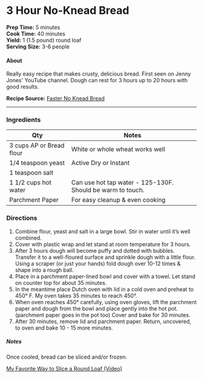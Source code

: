 # 3 Hour No-Knead Bread

**Prep Time:** 5 minutes  
**Cook Time:** 40 minutes   
**Yield:** 1 (1.5 pound) round loaf  
**Serving Size:** 3-6 people

#### About
Really easy recipe that makes crusty, delicious bread. First seen on Jenny Jones' YouTube channel. Dough can rest for 3 hours up to 20 hours with good results.  

**Recipe Source:**  [Faster No Knead Bread](http://www.jennycancook.com/recipes/faster-no-knead-bread/)

---

### Ingredients

| Qty  | Notes |
|---|---|
| 3 cups AP or Bread flour | White or whole wheat works well  |
| 1/4 teaspoon yeast | Active Dry or Instant  |
| 1 teaspoon salt |   |
| 1 1/2 cups hot water| Can use hot tap water - 125-130F. Should be warm to touch.  |
| Parchment Paper | For easy cleanup & even cooking |

### Directions

1. Combine flour, yeast and salt in a large bowl. Stir in water until it’s well combined.
2. Cover with plastic wrap and let stand at room temperature for 3 hours.
3. After 3 hours dough will become puffy and dotted with bubbles. Transfer it to a well-floured surface and sprinkle dough with a little flour. Using a scraper (or just your hands) fold dough over 10-12 times & shape into a rough ball.
4. Place in a parchment paper-lined bowl and cover with a towel. Let stand on counter top for about 35 minutes.
5. In the meantime place Dutch oven with lid in a cold oven and preheat to 450° F. My oven takes 35 minutes to reach 450°.
6. When oven reaches 450° carefully, using oven gloves, lift the parchment paper and dough from the bowl and place gently into the hot pot. (parchment paper goes in the pot too) Cover and bake for 30 minutes.
7. After 30 minutes, remove lid and parchment paper. Return, uncovered, to oven and bake 10 - 15 more minutes.  

##### Notes  
Once cooled, bread can be sliced and/or frozen.

[My Favorite Way to Slice a Round Loaf (Video)](https://www.youtube.com/watch?v=YF9aQ945GhY)

